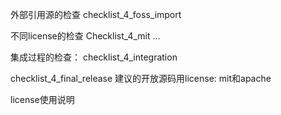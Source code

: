 

外部引用源的检查
checklist_4_foss_import

不同license的检查
Checklist_4_mit
…

集成过程的检查：
checklist_4_integration

checklist_4_final_release
建议的开放源码用license: mit和apache

license使用说明
